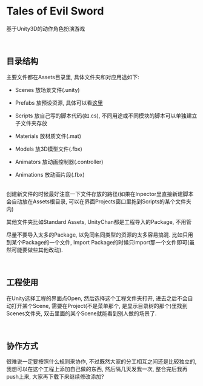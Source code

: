 # Tales of Evil Sword

基于Unity3D的动作角色扮演游戏

</br>



## 目录结构

主要文件都在Assets目录里, 具体文件夹和对应用途如下:

- Scenes 放场景文件(.unity)

- Prefabs 放预设资源, 具体可以看[这里](http://docs.manew.com/Manual/Prefabs.html)

- Scripts 放自己写的脚本代码(如.cs), 不同用途或不同模块的脚本可以单独建立子文件夹存放

- Materials 放材质文件(.mat)

- Models 放3D模型文件(.fbx)

- Animators 放动画控制器(.controller)

- Animations 放动画片段(.fbx)

</br>
创建新文件的时候最好注意一下文件存放的路径(如果在Inpector里直接新建脚本会自动放在Assets根目录, 可以在界面Projects窗口里拖到Scripts的某个文件夹内)

其他文件夹比如Standard Assets, UnityChan都是工程导入的Package, 不用管

尽量不要导入太多的Package, 以免同名同类型的资源的太多容易搞混. 
比如只用到某个Package的一个文件, Import Package的时候只import那一个文件即可(虽然可能要做些其他改动).

</br>

## 工程使用

在Unity选择工程的界面点Open, 然后选择这个工程文件夹打开,
进去之后不会自动打开某个Scene, 需要在Project(不是菜单那个, 是显示目录树的那个)里找到Scenes文件夹, 双击里面的某个Scene就能看到别人做的场景了.

</br>

## 协作方式

很难说一定要按照什么规则来协作, 不过既然大家的分工相互之间还是比较独立的, 我想可以在这个工程上添加自己做的东西, 然后隔几天发我一次, 整合完后我再push上来, 大家再下载下来继续修改添加?


